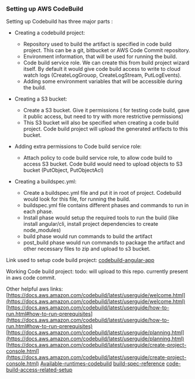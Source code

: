 ### Setting up AWS CodeBuild
Setting up Codebuild has three major parts :

- Creating a codebuild project: 
  - Repository used to build the artifact is specified in code build project. This can be a git, bitbucket or AWS Code Commit repository.
  - Environment information, that will be used for running the build.
  - Code build service role. We can create this from build project wizard itself. By default it would give code build access to write to cloud watch logs (CreateLogGrouop, CreateLogStream, PutLogEvents).
  - Adding some environment variables that will be accessible during the build.
 
- Creating a S3 bucket:
  - Create a S3 bucket. Give it permissions ( for testing code build, gave it public access, but need to try with more restrictive permissions)
  - This S3 bucket will also be specified when creating a code build project. Code build project will upload the generated artifacts to this bucket.

- Adding extra permissions to Code build service role:
  - Attach policy to code build service role, to allow code build to access S3 bucket. Code build would need to upload objects to S3 bucket (PutObject, PutObjectAcl)

- Creating a buildspec.yml:
  - Create a buildspec.yml file and put it in root of project. Codebuild would look for this file, for running the build.
  - buildspec.yml file contains different phases and commands to run in each phase. 
  - Install phase would setup the required tools to run the build (like install angular/cli, install project dependencies to create node_modules)
  - build phase would run commands to build the artifact
  - post_build phase would run commands to package the artifact and other necessary files to zip and upload to s3 bucket.


Link used to setup code build project:
[codebuild-angular-app](https://blog.shikisoft.com/bitbucket-aws-codebuild-angular/)

Working Code build project:
todo: will upload to this repo. currently present in aws code commit.

Other helpful aws links:
[https://docs.aws.amazon.com/codebuild/latest/userguide/welcome.html](https://docs.aws.amazon.com/codebuild/latest/userguide/welcome.html)
[https://docs.aws.amazon.com/codebuild/latest/userguide/how-to-run.html#how-to-run-prerequisites](https://docs.aws.amazon.com/codebuild/latest/userguide/how-to-run.html#how-to-run-prerequisites)
[https://docs.aws.amazon.com/codebuild/latest/userguide/planning.html](https://docs.aws.amazon.com/codebuild/latest/userguide/planning.html)
[https://docs.aws.amazon.com/codebuild/latest/userguide/create-project-console.html](https://docs.aws.amazon.com/codebuild/latest/userguide/create-project-console.html)
[Available-runtimes-codebuild](https://docs.aws.amazon.com/codebuild/latest/userguide/available-runtimes.html)
[build-spec-reference](https://docs.aws.amazon.com/codebuild/latest/userguide/build-spec-ref.html)
[code-build-access-related-setup](https://docs.aws.amazon.com/codebuild/latest/userguide/setting-up.html#setting-up-service-role)
